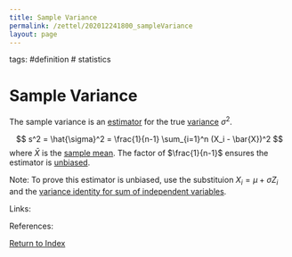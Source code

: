 ```yaml
---
title: Sample Variance
permalink: /zettel/202012241800_sampleVariance
layout: page
---
```

tags: #definition # statistics

# Sample Variance

The sample variance is an [estimator](202012241539_estimatorDefinition) for the true [variance](202012241415_varianceDefinition) $\sigma^2$. 

$$
s^2 = \hat{\sigma}^2 = \frac{1}{n-1} \sum_{i=1}^n (X_i - \bar{X})^2
$$
where $\bar{X}$ is the [sample mean](202012241544_sampleMeanDefinition). The factor of $\frac{1}{n-1}$ ensures
the estimator is [unbiased](202012241553_biasDefinition).

Note: To prove this estimator is unbiased, use the substituion $X_i = \mu + \sigma Z_i$ and the [variance identity for sum of independent variables](202012241806_varianceSumIndependentRVs).



Links: 

References: 

[Return to Index](index)